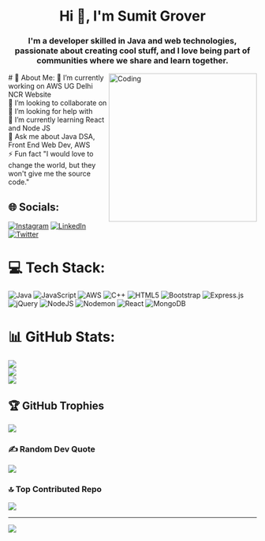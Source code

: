 <h1 align="center">Hi 👋, I'm Sumit Grover</h1>
<h3 align="center">I'm a developer skilled in Java and web technologies, passionate about creating cool stuff, and I love being part of communities where we share and learn together.</h3>

<img align="right" width="300" src="https://i.pinimg.com/originals/e4/2d/12/e42d129bf5517fd2c82cd6f53755f2f9.gif" alt ="Coding">
# 💫 About Me:
🔭 I’m currently working on AWS UG Delhi NCR Website<br>👯 I’m looking to collaborate on<br>🤝 I’m looking for help with<br>🌱 I’m currently learning React and Node JS<br>💬 Ask me about Java DSA, Front End Web Dev, AWS<br>⚡ Fun fact "I would love to change the world, but they won't give me the source code."


## 🌐 Socials:
[![Instagram](https://img.shields.io/badge/Instagram-%23E4405F.svg?logo=Instagram&logoColor=white)](https://instagram.com/_sumaniac) [![LinkedIn](https://img.shields.io/badge/LinkedIn-%230077B5.svg?logo=linkedin&logoColor=white)](https://linkedin.com/in/sumit-grover-29a277256) [![Twitter](https://img.shields.io/badge/Twitter-%231DA1F2.svg?logo=Twitter&logoColor=white)](https://twitter.com/_sumaniac) 

# 💻 Tech Stack:
![Java](https://img.shields.io/badge/java-%23ED8B00.svg?style=plastic&logo=openjdk&logoColor=white) ![JavaScript](https://img.shields.io/badge/javascript-%23323330.svg?style=plastic&logo=javascript&logoColor=%23F7DF1E) ![AWS](https://img.shields.io/badge/AWS-%23FF9900.svg?style=plastic&logo=amazon-aws&logoColor=white) ![C++](https://img.shields.io/badge/c++-%2300599C.svg?style=plastic&logo=c%2B%2B&logoColor=white) ![HTML5](https://img.shields.io/badge/html5-%23E34F26.svg?style=plastic&logo=html5&logoColor=white) ![Bootstrap](https://img.shields.io/badge/bootstrap-%238511FA.svg?style=plastic&logo=bootstrap&logoColor=white) ![Express.js](https://img.shields.io/badge/express.js-%23404d59.svg?style=plastic&logo=express&logoColor=%2361DAFB) ![jQuery](https://img.shields.io/badge/jquery-%230769AD.svg?style=plastic&logo=jquery&logoColor=white) ![NodeJS](https://img.shields.io/badge/node.js-6DA55F?style=plastic&logo=node.js&logoColor=white) ![Nodemon](https://img.shields.io/badge/NODEMON-%23323330.svg?style=plastic&logo=nodemon&logoColor=%BBDEAD) ![React](https://img.shields.io/badge/react-%2320232a.svg?style=plastic&logo=react&logoColor=%2361DAFB) ![MongoDB](https://img.shields.io/badge/MongoDB-%234ea94b.svg?style=plastic&logo=mongodb&logoColor=white)
# 📊 GitHub Stats:
![](https://github-readme-stats.vercel.app/api?username=Sumaniac28&theme=dark&hide_border=false&include_all_commits=true&count_private=true)<br/>
![](https://github-readme-streak-stats.herokuapp.com/?user=Sumaniac28&theme=dark&hide_border=false)<br/>
![](https://github-readme-stats.vercel.app/api/top-langs/?username=Sumaniac28&theme=dark&hide_border=false&include_all_commits=true&count_private=true&layout=compact)

## 🏆 GitHub Trophies
![](https://github-profile-trophy.vercel.app/?username=Sumaniac28&theme=radical&no-frame=false&no-bg=true&margin-w=4)

### ✍️ Random Dev Quote
![](https://quotes-github-readme.vercel.app/api?type=horizontal&theme=radical)

### 🔝 Top Contributed Repo
![](https://github-contributor-stats.vercel.app/api?username=Sumaniac28&limit=5&theme=dark&combine_all_yearly_contributions=true)

---
[![](https://visitcount.itsvg.in/api?id=Sumaniac28&icon=0&color=0)](https://visitcount.itsvg.in)

<!-- Proudly created with GPRM ( https://gprm.itsvg.in ) -->
